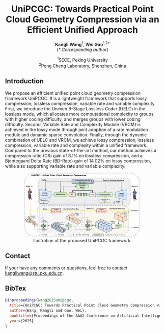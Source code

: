 <h1 align="center">UniPCGC: Towards Practical Point Cloud Geometry Compression via an Efficient Unified Approach</h1>

<p align="center">
    <strong>Kangli Wang</strong><sup>1</sup>, <strong>Wei Gao</strong><sup>1,2*</sup><br>
    (<em>* Corresponding author</em>)
</p>

<p align="center">
    <sup>1</sup>SECE, Peking University<br>
    <sup>2</sup>Peng Cheng Laboratory, Shenzhen, China
</p>

## Introduction

We propose an efficient unified point cloud geometry compression framework UniPCGC. It is a lightweight framework that supports lossy compression, lossless compression, variable rate and variable complexity. First, we introduce the Uneven 8-Stage Lossless Coder (UELC) in the lossless mode, which allocates more computational complexity to groups with higher coding difficulty, and merges groups with lower coding difficulty. Second, Variable Rate and Complexity Module (VRCM) is achieved in the lossy mode through joint adoption of a rate modulation module and dynamic sparse convolution. Finally, through the dynamic combination of UELC and VRCM, we achieve lossy compression, lossless compression, variable rate and complexity within a unified framework. Compared to the previous state-of-the-art method, our method achieves a compression ratio (CR) gain of 8.1\% on lossless compression, and a Bjontegaard Delta Rate (BD-Rate) gain of 14.02\% on lossy compression, while also supporting variable rate and variable complexity.

<div align="center">
<img src="assets/unipcgc.jpg" width = 75% height = 75%/>
<br>
Ilustration of the proposed UniPCGC framework. 
</div>

## Contact
If your have any comments or questions, feel free to contact [kangliwang@stu.pku.edu.cn](kangliwang@stu.pku.edu.cn).

## BibTex
```bibtex
@inproceedings{wang2025unipcgc,
  title={UniPCGC: Towards Practical Point Cloud Geometry Compression via An Efficient Unified Approach},
  author={Wang, Kangli and Gao, Wei},
  booktitle={Proceedings of the AAAI Conference on Artificial Intelligence},
  year={2025}
}
```
